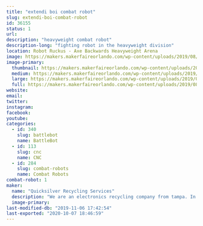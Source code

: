 ```yaml
---
title: "extendi boi combat robot"
slug: extendi-boi-combat-robot
id: 36155
status: 1
url: 
description: "heavyweight combat robot"
description-long: "fighting robot in the heavyweight division"
location: Robot Ruckus - Axe Backwards Heavyweight Arena
image: https://makers.makerfaireorlando.com/wp-content/uploads/2019/08/quicksilver-1024x768.jpg
image-primary:
  thumbnail: https://makers.makerfaireorlando.com/wp-content/uploads/2019/08/quicksilver-150x150.jpg
  medium: https://makers.makerfaireorlando.com/wp-content/uploads/2019/08/quicksilver-300x225.jpg
  large: https://makers.makerfaireorlando.com/wp-content/uploads/2019/08/quicksilver-1024x768.jpg
  full: https://makers.makerfaireorlando.com/wp-content/uploads/2019/08/quicksilver.jpg
website: 
email: 
twitter: 
instagram: 
facebook: 
youtube: 
categories:
  - id: 340
    slug: battlebot
    name: BattleBot
  - id: 113
    slug: cnc
    name: CNC
  - id: 284
    slug: combat-robots
    name: Combat Robots
combat-robot: 1
maker:
  name: "Quicksilver Recycling Services"
  description: "We are an electronics recycling company from tampa. In business for over 25 years we have properly disposed of electronic scrap. "
  image-primary: 
last-modified-db: "2019-11-06 17:42:54"
last-exported: "2020-10-07 18:46:59"
---
```

